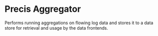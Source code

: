 Precis Aggregator
=================

Performs running aggregations on flowing log data and stores it to a data store for retrieval and usage by the data frontends.
